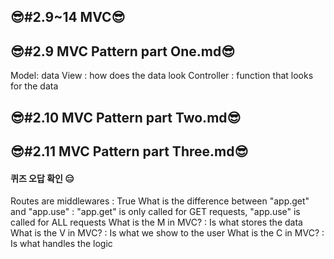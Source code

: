 ## 😎#2.9~14 MVC😎


## 😎#2.9 MVC Pattern part One.md😎

Model: data
View : how does the data look
Controller : function that looks for the data

## 😎#2.10 MVC Pattern part Two.md😎


## 😎#2.11 MVC Pattern part Three.md😎

#### 퀴즈 오답 확인 😑
Routes are middlewares : True
What is the difference between "app.get" and "app.use" : "app.get" is only called for GET requests, "app.use" is called for ALL requests
What is the M in MVC? : Is what stores the data
What is the V in MVC? : Is what we show to the user
What is the C in MVC? : Is what handles the logic